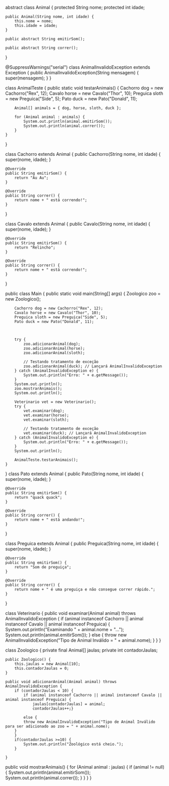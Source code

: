 abstract class Animal {
    protected String nome;
    protected int idade;

    public Animal(String nome, int idade) {
        this.nome = nome;
        this.idade = idade;
    }

    public abstract String emitirSom();

    public abstract String correr();
}

@SuppressWarnings("serial")
class AnimalInvalidoException extends Exception {
    public AnimalInvalidoException(String mensagem) {
        super(mensagem);
    }
}

class AnimalTeste {
    public static void testarAnimais() {
        Cachorro dog = new Cachorro("Rex", 12);
        Cavalo horse = new Cavalo("Thor", 10);
        Preguica sloth = new Preguica("Side", 5);
        Pato duck = new Pato("Donald", 11);

        Animal[] animals = { dog, horse, sloth, duck };

        for (Animal animal : animals) {
            System.out.println(animal.emitirSom());
            System.out.println(animal.correr());
        }
    }
}


class Cachorro extends Animal {
    public Cachorro(String nome, int idade) {
        super(nome, idade);
    }

    @Override
    public String emitirSom() {
        return "Au Au";
    }

    @Override
    public String correr() {
        return nome + " está correndo!";
    }
}


class Cavalo extends Animal {
    public Cavalo(String nome, int idade) {
        super(nome, idade);
    }

    @Override
    public String emitirSom() {
        return "Relincho";
    }

    @Override
    public String correr() {
        return nome + " está correndo!";
    }
}


public class Main {
    public static void main(String[] args) {
        Zoologico zoo = new Zoologico();

        Cachorro dog = new Cachorro("Rex", 12);
        Cavalo horse = new Cavalo("Thor", 10);
        Preguica sloth = new Preguica("Side", 5);
        Pato duck = new Pato("Donald", 11);

        
      
        try {
        	zoo.adicionarAnimal(dog);
            zoo.adicionarAnimal(horse);
            zoo.adicionarAnimal(sloth);

            // Testando tratamento de exceção
            zoo.adicionarAnimal(duck); // Lançará AnimalInvalidoException
        } catch (AnimalInvalidoException e) {
            System.out.println("Erro: " + e.getMessage());
        }
        System.out.println();
        zoo.mostrarAnimais();
        System.out.println();

        Veterinario vet = new Veterinario();
        try {
            vet.examinar(dog);
            vet.examinar(horse);
            vet.examinar(sloth);

            // Testando tratamento de exceção
            vet.examinar(duck); // Lançará AnimalInvalidoException
        } catch (AnimalInvalidoException e) {
            System.out.println("Erro: " + e.getMessage());
        }
        System.out.println();

        AnimalTeste.testarAnimais();
    }
}
class Pato  extends Animal {
    public Pato(String nome, int idade) {
        super(nome, idade);
    }

    @Override
    public String emitirSom() {
        return "quack quack";
    }

    @Override
    public String correr() {
        return nome + " está andando!";
    }
}


class Preguica extends Animal {
    public Preguica(String nome, int idade) {
        super(nome, idade);
    }

    @Override
    public String emitirSom() {
        return "Som de preguiça";
    }

    @Override
    public String correr() {
        return nome + " é uma preguiça e não consegue correr rápido.";
    }
}


class Veterinario {
    public void examinar(Animal animal) throws AnimalInvalidoException {
        if (animal instanceof Cachorro || animal instanceof Cavalo || animal instanceof Preguica) {
            System.out.println("Examinando " + animal.nome + "...");
            System.out.println(animal.emitirSom());
        } else {
            throw new AnimalInvalidoException("Tipo de Animal Inválido = " + animal.nome);
        }
    }
}


class Zoologico {
    private final Animal[] jaulas;
    private int contadorJaulas;

    public Zoologico() {
        this.jaulas = new Animal[10];
        this.contadorJaulas = 0;
    }

    public void adicionarAnimal(Animal animal) throws AnimalInvalidoException {
        if (contadorJaulas < 10) {
        	if (animal instanceof Cachorro || animal instanceof Cavalo || animal instanceof Preguica) {
        		jaulas[contadorJaulas] = animal;
        		contadorJaulas++;}
        	
        	else {
            throw new AnimalInvalidoException("Tipo de Animal Inválido para ser adicionado ao zoo = " + animal.nome);
        }
        }	
        if(contadorJaulas >=10) {
            System.out.println("Zoológico está cheio.");
        }
       
    }
   public void mostrarAnimais() {
        for (Animal animal : jaulas) {
            if (animal != null) {
                System.out.println(animal.emitirSom());
                System.out.println(animal.correr());
            }
        }
    }
}
